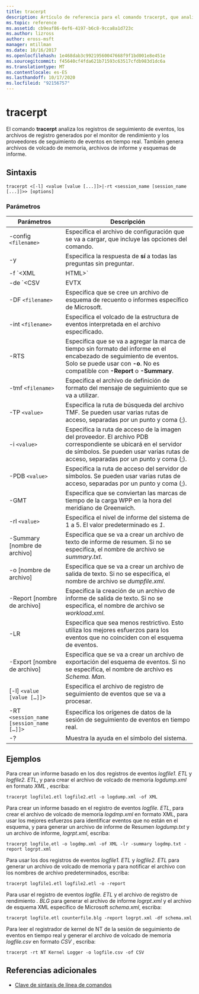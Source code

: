 ```yaml
---
title: tracerpt
description: Artículo de referencia para el comando tracerpt, que analiza los registros de seguimiento de eventos, los archivos de registro generados por el monitor de rendimiento y los proveedores de seguimiento de eventos en tiempo real.
ms.topic: reference
ms.assetid: cb9eaf86-0ef6-4197-b6c8-9cca8a1d723c
ms.author: lizross
author: eross-msft
manager: mtillman
ms.date: 10/16/2017
ms.openlocfilehash: 1e468dab3c99219560047668f9f1bd001e8e451e
ms.sourcegitcommit: f45640cf4fda621b71593c63517cfdb983d1dc6a
ms.translationtype: MT
ms.contentlocale: es-ES
ms.lasthandoff: 10/17/2020
ms.locfileid: "92156757"
---
```

# <a name="tracerpt"></a>tracerpt

El comando **tracerpt** analiza los registros de seguimiento de eventos, los archivos de registro generados por el monitor de rendimiento y los proveedores de seguimiento de eventos en tiempo real. También genera archivos de volcado de memoria, archivos de informe y esquemas de informe.

## <a name="syntax"></a>Sintaxis

```
tracerpt <[-l] <value [value [...]]>|-rt <session_name [session_name [...]]>> [options]
```

### <a name="parameters"></a>Parámetros

| Parámetros | Descripción |
|--|--|
| -config `<filename>` | Especifica el archivo de configuración que se va a cargar, que incluye las opciones del comando. |
| -y | Especifica la respuesta de **sí** a todas las preguntas sin preguntar. |
| -f `<XML | HTML>` | Especifica el formato del archivo de informe. |
| -de `<CSV | EVTX | XML>` | Especifica el formato del archivo de volcado. El valor predeterminado es **XML*. |
| -DF `<filename>` | Especifica que se cree un archivo de esquema de recuento o informes específico de Microsoft. |
| -int `<filename>` | Especifica el volcado de la estructura de eventos interpretada en el archivo especificado. |
| -RTS | Especifica que se va a agregar la marca de tiempo sin formato del informe en el encabezado de seguimiento de eventos. Solo se puede usar con **-o**. No es compatible con **-Report** o **-Summary**. |
| -tmf `<filename>` | Especifica el archivo de definición de formato del mensaje de seguimiento que se va a utilizar. |
| -TP `<value>` | Especifica la ruta de búsqueda del archivo TMF. Se pueden usar varias rutas de acceso, separadas por un punto y coma (;). |
| -i `<value>` | Especifica la ruta de acceso de la imagen del proveedor. El archivo PDB correspondiente se ubicará en el servidor de símbolos. Se pueden usar varias rutas de acceso, separadas por un punto y coma (;). |
| -PDB `<value>` | Especifica la ruta de acceso del servidor de símbolos. Se pueden usar varias rutas de acceso, separadas por un punto y coma (;). |
| -GMT | Especifica que se conviertan las marcas de tiempo de la carga WPP en la hora del meridiano de Greenwich. |
| -rl `<value>` | Especifica el nivel de informe del sistema de 1 a 5. El valor predeterminado es *1*. |
| -Summary [nombre de archivo] | Especifica que se va a crear un archivo de texto de informe de resumen. Si no se especifica, el nombre de archivo se *summary.txt*. |
| -o [nombre de archivo] | Especifica que se va a crear un archivo de salida de texto. Si no se especifica, el nombre de archivo se *dumpfile.xml*. |
| -Report [nombre de archivo] | Especifica la creación de un archivo de informe de salida de texto. Si no se especifica, el nombre de archivo se *workload.xml*. |
| -LR | Especifica que sea menos restrictivo. Esto utiliza los mejores esfuerzos para los eventos que no coinciden con el esquema de eventos. |
| -Export [nombre de archivo] | Especifica que se va a crear un archivo de exportación del esquema de eventos. Si no se especifica, el nombre de archivo es *Schema. Man*. |
| [-l] `<value [value […]]>` | Especifica el archivo de registro de seguimiento de eventos que se va a procesar. |
| -RT `<session_name [session_name […]]>` | Especifica los orígenes de datos de la sesión de seguimiento de eventos en tiempo real. |
| -? | Muestra la ayuda en el símbolo del sistema. |

## <a name="examples"></a>Ejemplos

Para crear un informe basado en los dos registros de eventos *logfile1. ETL* y *logfile2. ETL*, y para crear el archivo de volcado de memoria *logdump.xml* en formato *XML* , escriba:

```
tracerpt logfile1.etl logfile2.etl -o logdump.xml -of XML
```

Para crear un informe basado en el registro de eventos *logfile. ETL*, para crear el archivo de volcado de memoria *logdmp.xml* en formato XML, para usar los mejores esfuerzos para identificar eventos que no están en el esquema, y para generar un archivo de informe de Resumen *logdump.txt* y un archivo de informe, *logrpt.xml*, escriba:

```
tracerpt logfile.etl -o logdmp.xml -of XML -lr -summary logdmp.txt -report logrpt.xml
```

Para usar los dos registros de eventos *logfile1. ETL* y *logfile2. ETL* para generar un archivo de volcado de memoria y para notificar el archivo con los nombres de archivo predeterminados, escriba:

```
tracerpt logfile1.etl logfile2.etl -o -report
```

Para usar el registro de eventos *logfile. ETL* y el archivo de registro de rendimiento *. BLG* para generar el archivo de informe *logrpt.xml* y el archivo de esquema XML específico de Microsoft *schema.xml*, escriba:

```
tracerpt logfile.etl counterfile.blg -report logrpt.xml -df schema.xml
```

Para leer el registrador de kernel de NT de la sesión de seguimiento de eventos en tiempo real y generar el archivo de volcado de memoria *logfile.csv* en formato *CSV* , escriba:

```
tracerpt -rt NT Kernel Logger -o logfile.csv -of CSV
```

## <a name="additional-references"></a>Referencias adicionales

- [Clave de sintaxis de línea de comandos](command-line-syntax-key.md)
